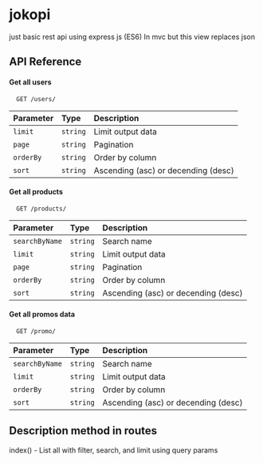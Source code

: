 # jokopi

just basic rest api using express js (ES6)
In mvc but this view replaces json

<!-- 
## List

 - [Users](https://)
 - [Products](https://)
 - [History](https://)
 - [Promo](https://) -->

## API Reference

#### Get all users

```http
  GET /users/
```

| Parameter | Type     | Description                |
| :-------- | :------- | :------------------------- |
| `limit` | `string` | Limit output data |
| `page` | `string` | Pagination |
| `orderBy` | `string` | Order by column |
| `sort` | `string` | Ascending (asc) or decending (desc)|

#### Get all products

```http
  GET /products/
```

| Parameter | Type     | Description                       |
| :-------- | :------- | :-------------------------------- |
| `searchByName` | `string` | Search name |
| `limit` | `string` | Limit output data |
| `page` | `string` | Pagination |
| `orderBy` | `string` | Order by column |
| `sort` | `string` | Ascending (asc) or decending (desc) |

#### Get all promos data

```http
  GET /promo/
```

| Parameter | Type     | Description                       |
| :-------- | :------- | :-------------------------------- |
| `searchByName` | `string` | Search name |
| `limit` | `string` | Limit output data |
| `orderBy` | `string` | Order by column |
| `sort` | `string` | Ascending (asc) or decending (desc) |


## Description method in routes
index() - List all with filter, search, and limit using query params



